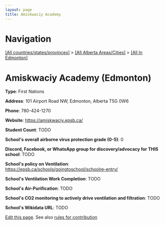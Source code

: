 ```yaml
---
layout: page
title: Amiskwaciy Academy
---
```

# Navigation

[[All countries/states/provinces]](../../..) > [[All Alberta Areas/Cities]](../..) > [[All In Edmonton]](..)

# Amiskwaciy Academy (Edmonton)

**Type**: First Nations

**Address**: 101 Airport Road NW, Edmonton, Alberta T5G 0W6

**Phone**: 780-424-1270

**Website**: <https://amiskwaciy.epsb.ca/>

**Student Count**: TODO

**School's overall airborne virus protection grade (0-5)**: 0

**Discord, Facebook, or WhatsApp group for discovery/advocacy for THIS school**: TODO

**School's policy on Ventilation**: <https://epsb.ca/schools/goingtoschool/schoolre-entry/>

**School's Ventilation Work Completion**: TODO

**School's Air-Purification**: TODO

**School's CO2 monitoring to actively drive ventilation and filtration**: TODO

**School's Wikidata URL**: TODO


[Edit this page](https://github.com/ventilate-schools/AB/edit/main/./Edmonton/Amiskwaciy_Academy.md). See also [rules for contribution](../../../contribution-rules/)